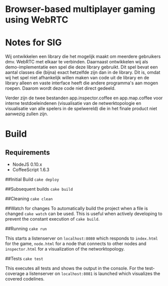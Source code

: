 # Browser-based multiplayer gaming using WebRTC

# Notes for SIG
Wij ontwikkelen een library die het mogelijk maakt om meerdere gebruikers dmv. WebRTC met elkaar te verbinden.
Daarnaast ontwikkelen wij als demo-implementatie een spel die deze library gebruikt. Dit spel bevat een aantal classes die (bijna) exact hetzelfde zijn dan in de library. Dit is, omdat wij het spel niet afhankelijk willen maken van code uit de library en de library alleen en vaste interface heeft die andere programma's aan mogen roepen. Daarom wordt deze code niet direct gedeeld.

Verder zijn de twee bestanden app.inspector.coffee en app.map.coffee voor interne testdoeleindenen (visualisatie van de netwerktopologie en visualisatie van alle spelers in de spelwereld) die in het finale product niet aanwezig zullen zijn.

# Build
## Requirements
* NodeJS 0.10.x
* CoffeeScript 1.6.3

##Initial Build
`cake deploy`

##Subsequent builds
`cake build`

##Cleaning
`cake clean`

##Watch for changes
To automatically build the project when a file is changed `cake watch` can be used. This is useful when actively developing to prevent the constant execution of `cake build`.

##Running
`cake run`

This starts a listenserver on `localhost:8080` which responds to `index.html` for the game, `node.html` for a node that connects to other nodes and `inspector.html` for a visualization of the networktopology.

##Tests
`cake test`

This executes all tests and shows the output in the console. For the test-coverage a listenserver on `localhost:8081` is launched which visualizes the covered codelines.
